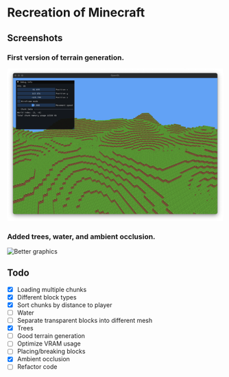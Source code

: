 # Recreation of Minecraft

## Screenshots

### First version of terrain generation.
![Bad graphics](images/terrain1.png)

### Added trees, water, and ambient occlusion.
![Better graphics](images/terrain2.png)

## Todo

- [x] Loading multiple chunks
- [x] Different block types
- [x] Sort chunks by distance to player
- [ ] Water
- [ ] Separate transparent blocks into different mesh
- [x] Trees
- [ ] Good terrain generation
- [ ] Optimize VRAM usage
- [ ] Placing/breaking blocks
- [x] Ambient occlusion
- [ ] Refactor code
